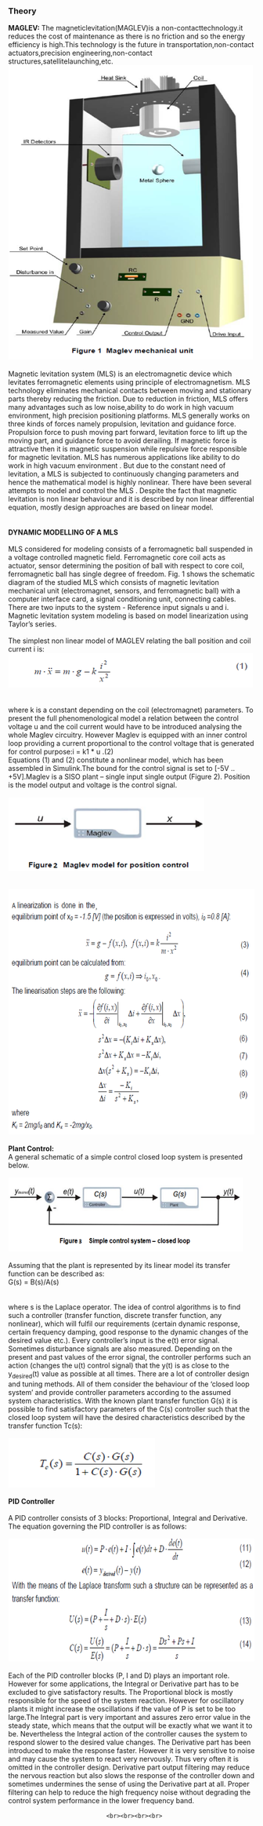 ### Theory
<b>MAGLEV:</b>
                           The magneticlevitation(MAGLEV)is a non-contacttechnology.it reduces the cost of maintenance as there is no friction and so the energy efficiency is high.This technology is the future in
                            transportation,non-contact actuators,precision engineering,non-contact structures,satellitelaunching,etc.</br>
							<img alt="" src="./images/img_content1.png" style="width:500px;height:600px;margin-left:auto;margin-right:auto"></br>							
							Magnetic levitation system (MLS) is an electromagnetic device which levitates ferromagnetic elements using principle of electromagnetism. MLS technology eliminates mechanical contacts between moving and stationary
                             parts thereby reducing the friction. Due to reduction in friction, MLS offers many advantages such as low noise,ability to do work in high vacuum environment, high precision positioning platforms. MLS generally works on
                             three kinds of forces namely propulsion, levitation and guidance force. Propulsion force to push moving part forward, levitation force to lift up the moving part, and guidance force to avoid derailing. If magnetic force is
                             attractive then it is magnetic suspension while repulsive force responsible for magnetic levitation. MLS has numerous applications like ability to do work in high vacuum environment . But due to the
                             constant need of levitation, a MLS is subjected to continuously changing parameters and hence the mathematical model is highly nonlinear. There have been several attempts to model and control the MLS . Despite the fact
                             that magnetic levitation is non linear behaviour and it is described by non linear differential equation, mostly design approaches are based on linear model.
								<br/><br/>								
								<b>DYNAMIC MODELLING OF A MLS</b><br/><br/>
								MLS considered for modeling consists of a ferromagnetic ball suspended in a voltage controlled magnetic field. Ferromagnetic core coil acts as actuator, sensor determining the position of ball with respect to core coil,
                                ferromagnetic ball has single degree of freedom. Fig. 1 shows the schematic diagram of the studied MLS which consists of magnetic levitation mechanical unit (electromagnet, sensors, and ferromagnetic ball) with a computer
                                interface card, a signal conditioning unit, connecting cables. There are two inputs to the system - Reference input signals u and i.
								Magnetic levitation system modeling is based on model linearization using Taylor’s series.<br/>							
								The simplest non linear model of MAGLEV relating the ball position and coil current i is:<br/>
								<img alt="" src="./images/img_content2_1.png" style="width:500px;height:70px;"></br><br/>								
								where k is a constant depending on the coil (electromagnet) parameters. To present the full phenomenological model a relation between the control voltage u and 
								the coil current would have to be introduced analysing the whole Maglev circuitry. However Maglev is equipped with an inner control loop providing
								a current proportional to the control voltage that is generated for control purpose:i = k1 * u .(2)<br/>Equations (1) and (2) constitute a nonlinear model,
								which has been assembled in Simulink.The bound for the control signal is set to [-5V .. +5V].Maglev is a SISO plant – single input single output (Figure 2).
								Position is the model output and voltage is the control signal.<br/><br/>
								<img alt="" src="./images/img_content2_2.png" style="width:400px;height:150px;"></br><br/>								
								<img alt="" src="./images/img_content3.png" style="width:600px;height:500px;"></br>								
								<b>Plant Control:</b><br/>
								A general schematic of a simple control closed loop system is presented below.<br/><br/>
								<img alt="" src="./images/img_content6.png" style="width:480px;height:150px;"></br>			
								Assuming that the plant is represented by its linear model its transfer function can be described as:<br/> 
                                 G(s) = B(s)/A(s)<br/><br/>								 
                                where s is the Laplace operator. The idea of control algorithms is to find such a controller (transfer function, discrete transfer function, any nonlinear), 
								which will fulfil our requirements (certain dynamic response, certain frequency damping, good response to the dynamic changes of the desired value etc.).
								Every controller’s input is the e(t) error signal. Sometimes disturbance signals are also measured. Depending on the present and past values of the error signal, 
								the controller performs such an action (changes the u(t) control signal) that the y(t) is as close to the y<sub>desired</sub>(t) value as possible at all times.
								There are a lot of controller design and tuning methods. All of them consider the behaviour of the ‘closed loop system’ and provide controller parameters according to 
								the assumed system characteristics. With the known plant transfer function G(s) it is possible to find satisfactory parameters of the C(s) controller such that 
								the closed loop system will have the desired characteristics described by the transfer function Tc(s):<br/><br/>
                                <img alt="" src="./images/img_content4.png" style="width:300px;height:100px;"></br><br/> 
                                <b>PID Controller</b><br/><br/>
								A PID controller consists of 3 blocks: Proportional, Integral and Derivative. The equation governing the PID controller is as follows:<br/><br/> 
                                 <img alt="" src="./images/img_content5.png" style="width:600px;height:250px;"></br><br/>
								 Each of the PID controller blocks (P, I and D) plays an important role. However for some applications, the Integral or Derivative part has to be excluded to give
								 satisfactory results. The Proportional block is mostly responsible for the speed of the system reaction. However for oscillatory plants it might increase
								 the oscillations if the value of P is set to be too large.The Integral part is very important and assures zero error value in the steady state,
								 which means that the output will be exactly what we want it to be. Nevertheless the Integral action of the controller causes the system to respond slower to
								 the desired value changes.
								 The Derivative part has been introduced to make the response faster. However it is very sensitive to noise and may cause the system to react very nervously.
								 Thus very often it is omitted in the controller design. Derivative part output filtering may reduce the nervous reaction but also slows the response of 
								 the controller down and sometimes undermines the sense of using the Derivative part at all. Proper filtering can help to reduce the high frequency noise
								 without degrading the control system performance in the lower frequency band.


								
								
								
								
								
								
								
								<br><br><br><br>